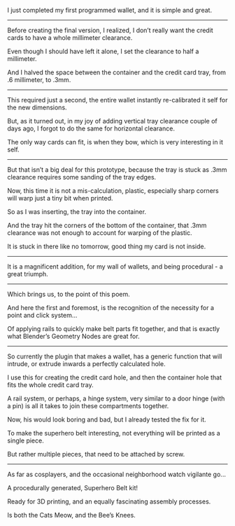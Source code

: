 I just completed my first programmed wallet,
and it is simple and great.

---

Before creating the final version,
I realized, I don’t really want the credit cards to have a whole millimeter clearance.

Even though I should have left it alone,
I set the clearance to half a millimeter.

And I halved the space between the container and the credit card tray,
from .6 millimeter, to .3mm.

---

This required just a second,
the entire wallet instantly re-calibrated it self for the new dimensions.

But, as it turned out, in my joy of adding vertical tray clearance couple of days ago,
I forgot to do the same for horizontal clearance.

The only way cards can fit,
is when they bow, which is very interesting in it self.

---

But that isn’t a big deal for this prototype,
because the tray is stuck as .3mm clearance requires some sanding of the tray edges.

Now, this time it is not a mis-calculation,
plastic, especially sharp corners will warp just a tiny bit when printed.

So as I was inserting,
the tray into the container.

And the tray hit the corners of the bottom of the container,
that .3mm clearance was not enough to account for warping of the plastic.

It is stuck in there like no tomorrow,
good thing my card is not inside.

---

It is a magnificent addition,
for my wall of wallets, and being procedural - a great triumph.

---

Which brings us,
to the point of this poem.

And here the first and foremost,
is the recognition of the necessity for a point and click system...

Of applying rails to quickly make belt parts fit together,
and that is exactly what Blender’s Geometry Nodes are great for.

---

So currently the plugin that makes a wallet,
has a generic function that will intrude, or extrude inwards a perfectly calculated hole.

I use this for creating the credit card hole,
and then the container hole that fits the whole credit card tray.

A rail system, or perhaps, a hinge system,
very similar to a door hinge (with a pin) is all it takes to join these compartments together.

Now, his would look boring and bad,
but I already tested the fix for it.

To make the superhero belt interesting,
not everything will be printed as a single piece.

But rather multiple pieces,
that need to be attached by screw.

---

As far as cosplayers,
and the occasional neighborhood watch vigilante go...

A procedurally generated,
Superhero Belt kit!

Ready for 3D printing,
and an equally fascinating assembly processes.

Is both the Cats Meow,
and the Bee’s Knees.
